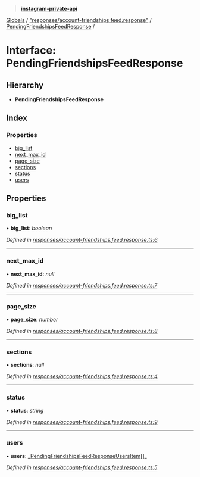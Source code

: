 > **[instagram-private-api](../README.md)**

[Globals](../README.md) / ["responses/account-friendships.feed.response"](../modules/_responses_account_friendships_feed_response_.md) / [PendingFriendshipsFeedResponse](_responses_account_friendships_feed_response_.pendingfriendshipsfeedresponse.md) /

# Interface: PendingFriendshipsFeedResponse

## Hierarchy

- **PendingFriendshipsFeedResponse**

## Index

### Properties

- [big_list](_responses_account_friendships_feed_response_.pendingfriendshipsfeedresponse.md#big_list)
- [next_max_id](_responses_account_friendships_feed_response_.pendingfriendshipsfeedresponse.md#next_max_id)
- [page_size](_responses_account_friendships_feed_response_.pendingfriendshipsfeedresponse.md#page_size)
- [sections](_responses_account_friendships_feed_response_.pendingfriendshipsfeedresponse.md#sections)
- [status](_responses_account_friendships_feed_response_.pendingfriendshipsfeedresponse.md#status)
- [users](_responses_account_friendships_feed_response_.pendingfriendshipsfeedresponse.md#users)

## Properties

### big_list

• **big_list**: _boolean_

_Defined in [responses/account-friendships.feed.response.ts:6](https://github.com/realinstadude/instagram-private-api/blob/4ae8fec/src/responses/account-friendships.feed.response.ts#L6)_

---

### next_max_id

• **next_max_id**: _null_

_Defined in [responses/account-friendships.feed.response.ts:7](https://github.com/realinstadude/instagram-private-api/blob/4ae8fec/src/responses/account-friendships.feed.response.ts#L7)_

---

### page_size

• **page_size**: _number_

_Defined in [responses/account-friendships.feed.response.ts:8](https://github.com/realinstadude/instagram-private-api/blob/4ae8fec/src/responses/account-friendships.feed.response.ts#L8)_

---

### sections

• **sections**: _null_

_Defined in [responses/account-friendships.feed.response.ts:4](https://github.com/realinstadude/instagram-private-api/blob/4ae8fec/src/responses/account-friendships.feed.response.ts#L4)_

---

### status

• **status**: _string_

_Defined in [responses/account-friendships.feed.response.ts:9](https://github.com/realinstadude/instagram-private-api/blob/4ae8fec/src/responses/account-friendships.feed.response.ts#L9)_

---

### users

• **users**: _[PendingFriendshipsFeedResponseUsersItem](../classes/\_responses_account_friendships_feed_response_.pendingfriendshipsfeedresponseusersitem.md)[]\_

_Defined in [responses/account-friendships.feed.response.ts:5](https://github.com/realinstadude/instagram-private-api/blob/4ae8fec/src/responses/account-friendships.feed.response.ts#L5)_
